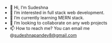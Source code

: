 - 👋 Hi, I’m Sudeshna 
- 👀 I’m interested in full stack web development.
- 🌱 I’m currently learning MERN stack.
- 💞️ I’m looking to collaborate on any web projects
- 📫 How to reach me? You can email me @sudeshnapandey8@gmail.com

<!---
sudeshna-22/sudeshna-22 is a ✨ special ✨ repository because its `README.md` (this file) appears on your GitHub profile.
You can click the Preview link to take a look at your changes.
--->

